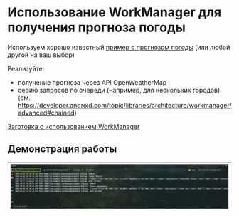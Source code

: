 # Использование WorkManager для получения прогноза погоды

Используем хорошо известный [пример с прогнозом погоды](https://github.com/ipetrushin/CurrentWeatherDataBinding) (или любой другой на ваш выбор)

Реализуйте:

- получение прогноза через API OpenWeatherMap
- серию запросов по очереди (например, для нескольких городов) (см. https://developer.android.com/topic/libraries/architecture/workmanager/advanced#chained)

[Заготовка с использованием WorkManager]( https://github.com/ipetrushin/WorkManagerDemo)

## Демонстрация работы

| ![](raw/demo_1.png) |
| ------------------- |

